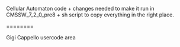 Cellular Automaton code +
changes needed to make it run in CMSSW_7_2_0_pre8 +
sh script to copy everything in the right place.

========

Gigi Cappello usercode area
